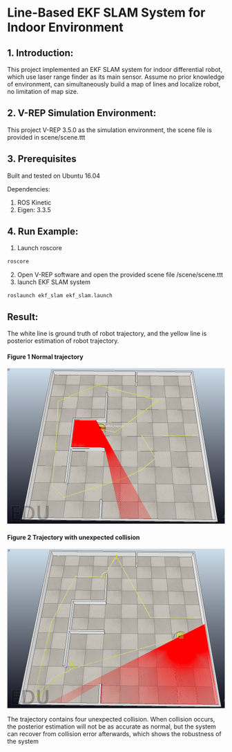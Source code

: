 # Line-Based EKF SLAM System for Indoor Environment

## 1. Introduction:

This project implemented an EKF SLAM system for indoor differential robot, which use laser range finder as its main sensor. Assume no prior knowledge of environment, can simultaneously build a map of lines and localize robot, no limitation of map size. 

## 2. V-REP Simulation Environment: 

This project V-REP 3.5.0 as the simulation environment, the scene file is provided in scene/scene.ttt 

## 3. Prerequisites 

Built and tested on Ubuntu 16.04

Dependencies: 

1. ROS Kinetic 
2. Eigen: 3.3.5

## 4. Run Example:

1. Launch roscore

```bash
roscore
```

2. Open V-REP software and open the provided scene file /scene/scene.ttt
3. launch EKF SLAM system 

```shell
roslaunch ekf_slam ekf_slam.launch
```



## Result:

The white line is ground truth of robot trajectory, and the yellow line is posterior estimation of robot trajectory. 

#### Figure 1 Normal trajectory  

![](./figure/normal.jpeg)

#### Figure 2 Trajectory with unexpected collision

![](./figure/collision.jpeg)

The trajectory contains four unexpected collision. When collision occurs, the posterior estimation will not be as accurate as normal, but the system can recover from collision error afterwards, which shows the robustness of the system





